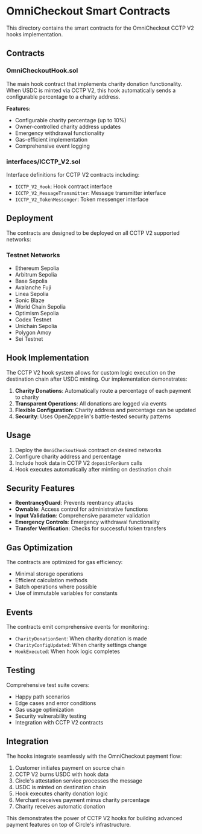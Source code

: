 # OmniCheckout Smart Contracts

This directory contains the smart contracts for the OmniCheckout CCTP V2 hooks implementation.

## Contracts

### OmniCheckoutHook.sol

The main hook contract that implements charity donation functionality. When USDC is minted via CCTP V2, this hook automatically sends a configurable percentage to a charity address.

**Features:**

- Configurable charity percentage (up to 10%)
- Owner-controlled charity address updates
- Emergency withdrawal functionality
- Gas-efficient implementation
- Comprehensive event logging

### interfaces/ICCTP_V2.sol

Interface definitions for CCTP V2 contracts including:

- `ICCTP_V2_Hook`: Hook contract interface
- `ICCTP_V2_MessageTransmitter`: Message transmitter interface
- `ICCTP_V2_TokenMessenger`: Token messenger interface

## Deployment

The contracts are designed to be deployed on all CCTP V2 supported networks:

### Testnet Networks

- Ethereum Sepolia
- Arbitrum Sepolia
- Base Sepolia
- Avalanche Fuji
- Linea Sepolia
- Sonic Blaze
- World Chain Sepolia
- Optimism Sepolia
- Codex Testnet
- Unichain Sepolia
- Polygon Amoy
- Sei Testnet

## Hook Implementation

The CCTP V2 hook system allows for custom logic execution on the destination chain after USDC minting. Our implementation demonstrates:

1. **Charity Donations**: Automatically route a percentage of each payment to charity
2. **Transparent Operations**: All donations are logged via events
3. **Flexible Configuration**: Charity address and percentage can be updated
4. **Security**: Uses OpenZeppelin's battle-tested security patterns

## Usage

1. Deploy the `OmniCheckoutHook` contract on desired networks
2. Configure charity address and percentage
3. Include hook data in CCTP V2 `depositForBurn` calls
4. Hook executes automatically after minting on destination chain

## Security Features

- **ReentrancyGuard**: Prevents reentrancy attacks
- **Ownable**: Access control for administrative functions
- **Input Validation**: Comprehensive parameter validation
- **Emergency Controls**: Emergency withdrawal functionality
- **Transfer Verification**: Checks for successful token transfers

## Gas Optimization

The contracts are optimized for gas efficiency:

- Minimal storage operations
- Efficient calculation methods
- Batch operations where possible
- Use of immutable variables for constants

## Events

The contracts emit comprehensive events for monitoring:

- `CharityDonationSent`: When charity donation is made
- `CharityConfigUpdated`: When charity settings change
- `HookExecuted`: When hook logic completes

## Testing

Comprehensive test suite covers:

- Happy path scenarios
- Edge cases and error conditions
- Gas usage optimization
- Security vulnerability testing
- Integration with CCTP V2 contracts

## Integration

The hooks integrate seamlessly with the OmniCheckout payment flow:

1. Customer initiates payment on source chain
2. CCTP V2 burns USDC with hook data
3. Circle's attestation service processes the message
4. USDC is minted on destination chain
5. Hook executes charity donation logic
6. Merchant receives payment minus charity percentage
7. Charity receives automatic donation

This demonstrates the power of CCTP V2 hooks for building advanced payment features on top of Circle's infrastructure.
